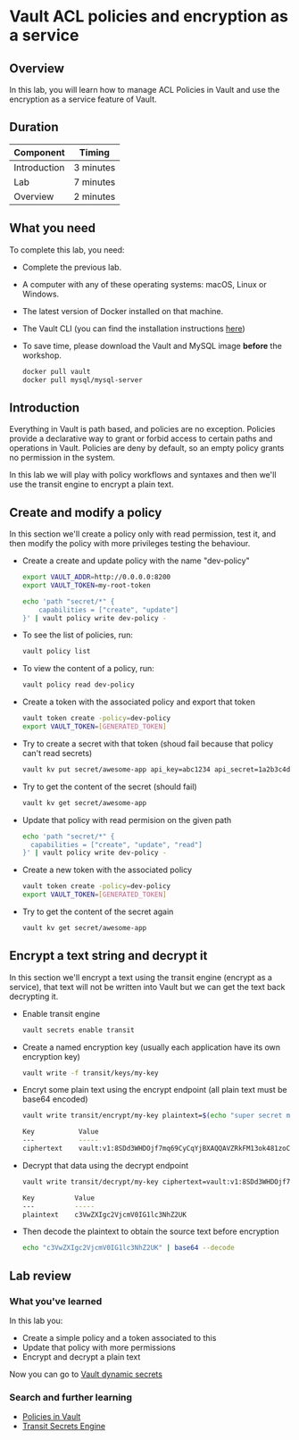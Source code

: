 # Vault ACL policies and encryption as a service

## Overview

In this lab, you will learn how to manage ACL Policies in Vault and use the encryption as a service feature of Vault.

## Duration

|Component       |Timing            |
|----------------|------------------|
|Introduction    |3 minutes         |
|Lab             |7 minutes         |
|Overview        |2 minutes         |

## What you need

To complete this lab, you need:

- Complete the previous lab.
- A computer with any of these operating systems: macOS, Linux or Windows.
- The latest version of Docker installed on that machine.
- The Vault CLI (you can find the installation instructions [here](https://www.vaultproject.io/docs/install/))
- To save time, please download the Vault and MySQL image **before** the workshop.

  ```bash
  docker pull vault
  docker pull mysql/mysql-server
  ```

## Introduction

Everything in Vault is path based, and policies are no exception. Policies provide a declarative way to grant or forbid access to certain paths and operations in Vault. Policies are deny by default, so an empty policy grants no permission in the system.

In this lab we will play with policy workflows and syntaxes and then we'll use the transit engine to encrypt a plain text.

## Create and modify a policy

In this section we'll create a policy only with read permission, test it, and then modify the policy with more privileges testing the behaviour.

- Create a create and update policy with the name "dev-policy"

  ```bash
  export VAULT_ADDR=http://0.0.0.0:8200
  export VAULT_TOKEN=my-root-token

  echo 'path "secret/*" {
      capabilities = ["create", "update"]
  }' | vault policy write dev-policy -
  ```

- To see the list of policies, run:

  ```bash
  vault policy list
  ```

- To view the content of a policy, run:

  ```bash
  vault policy read dev-policy
  ```

- Create a token with the associated policy and export that token

  ```bash
  vault token create -policy=dev-policy
  export VAULT_TOKEN=[GENERATED_TOKEN]
  ```

- Try to create a secret with that token (shoud fail because that policy can't read secrets)

  ```bash
  vault kv put secret/awesome-app api_key=abc1234 api_secret=1a2b3c4d
  ```

- Try to get the content of the secret (should fail)

  ```bash
  vault kv get secret/awesome-app
  ```

- Update that policy with read permision on the given path

  ```bash
  echo 'path "secret/*" {
    capabilities = ["create", "update", "read"]
  }' | vault policy write dev-policy -
  ```

- Create a new token with the associated policy

  ```bash
  vault token create -policy=dev-policy
  export VAULT_TOKEN=[GENERATED_TOKEN]
  ```

- Try to get the content of the secret again

  ```bash
  vault kv get secret/awesome-app
  ```

## Encrypt a text string and decrypt it

In this section we'll encrypt a text using the transit engine (encrypt as a service), that text will not be written into Vault but we can get the text back decrypting it.

- Enable transit engine

  ```bash
  vault secrets enable transit
  ```

- Create a named encryption key (usually each application have its own encryption key)

  ```bash
  vault write -f transit/keys/my-key
  ```

- Encryt some plain text using the encrypt endpoint (all plain text must be base64 encoded)

  ```bash
  vault write transit/encrypt/my-key plaintext=$(echo "super secret message" | base64)

  Key           Value
  ---           -----
  ciphertext    vault:v1:8SDd3WHDOjf7mq69CyCqYjBXAQQAVZRkFM13ok481zoCmHnSeDX9vyf7w==
  ```

- Decrypt that data using the decrypt endpoint

  ```bash
  vault write transit/decrypt/my-key ciphertext=vault:v1:8SDd3WHDOjf7mq69CyCqYBXAiQQAVZRkFM13ok481zoCmHnSeDX9vyf7w==

  Key          Value
  ---          -----
  plaintext    c3VwZXIgc2VjcmV0IG1lc3NhZ2UK
  ```

- Then decode the plaintext to obtain the source text before encryption

  ```bash
  echo "c3VwZXIgc2VjcmV0IG1lc3NhZ2UK" | base64 --decode
  ```

## Lab review

### What you've learned

In this lab you:

- Create a simple policy and a token associated to this
- Update that policy with more permissions
- Encrypt and decrypt a plain text

Now you can go to [Vault dynamic secrets](https://github.com/walmartdigital/vault-101/blob/master/labs/lab-03.md)

### Search and further learning

- [Policies in Vault](https://www.hashicorp.com/resources/policies-vault)
- [Transit Secrets Engine](https://www.vaultproject.io/docs/secrets/transit/index.html)
